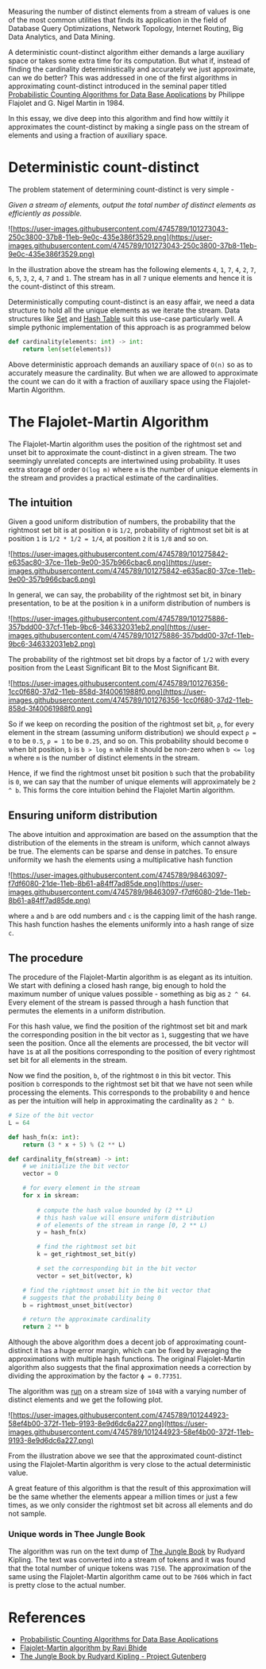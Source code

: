 Measuring the number of distinct elements from a stream of values is one of the most common utilities that finds its application in the field of Database Query Optimizations, Network Topology, Internet Routing, Big Data Analytics, and Data Mining.

A deterministic count-distinct algorithm either demands a large auxiliary space or takes some extra time for its computation. But what if, instead of finding the cardinality deterministically and accurately we just approximate, can we do better? This was addressed in one of the first algorithms in approximating count-distinct introduced in the seminal paper titled [Probabilistic Counting Algorithms for Data Base Applications](http://algo.inria.fr/flajolet/Publications/FlMa85.pdf) by Philippe Flajolet and G. Nigel Martin in 1984.

In this essay, we dive deep into this algorithm and find how wittily it approximates the count-distinct by making a single pass on the stream of elements and using a fraction of auxiliary space.

# Deterministic count-distinct

The problem statement of determining count-distinct is very simple -

*Given a stream of elements, output the total number of distinct elements as efficiently as possible.*

![https://user-images.githubusercontent.com/4745789/101273043-250c3800-37b8-11eb-9e0c-435e386f3529.png](https://user-images.githubusercontent.com/4745789/101273043-250c3800-37b8-11eb-9e0c-435e386f3529.png)

In the illustration above the stream has the following elements `4`, `1`, `7`, `4`, `2`, `7`, `6`, `5`, `3`, `2`, `4`, `7` and `1`. The stream has in all `7` unique elements and hence it is the count-distinct of this stream.

Deterministically computing count-distinct is an easy affair, we need a data structure to hold all the unique elements as we iterate the stream. Data structures like [Set](https://en.wikipedia.org/wiki/Set_(abstract_data_type)) and [Hash Table](https://en.wikipedia.org/wiki/Hash_table) suit this use-case particularly well. A simple pythonic implementation of this approach is as programmed below

```python
def cardinality(elements: int) -> int:
    return len(set(elements))
```

Above deterministic approach demands an auxiliary space of `O(n)` so as to accurately measure the cardinality. But when we are allowed to approximate the count we can do it with a fraction of auxiliary space using the Flajolet-Martin Algorithm.

# The Flajolet-Martin Algorithm

The Flajolet-Martin algorithm uses the position of the rightmost set and unset bit to approximate the count-distinct in a given stream. The two seemingly unrelated concepts are intertwined using probability. It uses extra storage of order `O(log m)` where `m` is the number of unique elements in the stream and provides a practical estimate of the cardinalities.

## The intuition

Given a good uniform distribution of numbers, the probability that the rightmost set bit is at position `0` is `1/2`, probability of rightmost set bit is at position `1` is `1/2 * 1/2 = 1/4`, at position `2` it is `1/8` and so on.

![https://user-images.githubusercontent.com/4745789/101275842-e635ac80-37ce-11eb-9e00-357b966cbac6.png](https://user-images.githubusercontent.com/4745789/101275842-e635ac80-37ce-11eb-9e00-357b966cbac6.png)

In general, we can say, the probability of the rightmost set bit, in binary presentation, to be at the position `k` in a uniform distribution of numbers is

![https://user-images.githubusercontent.com/4745789/101275886-357bdd00-37cf-11eb-9bc6-346332031eb2.png](https://user-images.githubusercontent.com/4745789/101275886-357bdd00-37cf-11eb-9bc6-346332031eb2.png)

The probability of the rightmost set bit drops by a factor of `1/2` with every position from the Least Significant Bit to the Most Significant Bit.

![https://user-images.githubusercontent.com/4745789/101276356-1cc0f680-37d2-11eb-858d-3f40061988f0.png](https://user-images.githubusercontent.com/4745789/101276356-1cc0f680-37d2-11eb-858d-3f40061988f0.png)

So if we keep on recording the position of the rightmost set bit, `ρ`, for every element in the stream (assuming uniform distribution) we should expect `ρ = 0` to be `0.5`, `ρ = 1` to be `0.25`, and so on. This probability should become `0` when bit position, `b` is `b > log m` while it should be non-zero when `b <= log m` where `m` is the number of distinct elements in the stream.

Hence, if we find the rightmost unset bit position `b` such that the probability is `0`, we can say that the number of unique elements will approximately be `2 ^ b`. This forms the core intuition behind the Flajolet Martin algorithm.

## Ensuring uniform distribution

The above intuition and approximation are based on the assumption that the distribution of the elements in the stream is uniform, which cannot always be true. The elements can be sparse and dense in patches. To ensure uniformity we hash the elements using a multiplicative hash function

![https://user-images.githubusercontent.com/4745789/98463097-f7df6080-21de-11eb-8b61-a84ff7ad85de.png](https://user-images.githubusercontent.com/4745789/98463097-f7df6080-21de-11eb-8b61-a84ff7ad85de.png)

where `a` and `b` are odd numbers and `c` is the capping limit of the hash range. This hash function hashes the elements uniformly into a hash range of size `c`.

## The procedure

The procedure of the Flajolet-Martin algorithm is as elegant as its intuition. We start with defining a closed hash range, big enough to hold the maximum number of unique values possible - something as big as `2 ^ 64`. Every element of the stream is passed through a hash function that permutes the elements in a uniform distribution.

For this hash value, we find the position of the rightmost set bit and mark the corresponding position in the bit vector as `1`, suggesting that we have seen the position. Once all the elements are processed, the bit vector will have `1`s at all the positions corresponding to the position of every rightmost set bit for all elements in the stream.

Now we find the position, `b`, of the rightmost `0` in this bit vector. This position `b` corresponds to the rightmost set bit that we have not seen while processing the elements. This corresponds to the probability `0` and hence as per the intuition will help in approximating the cardinality as `2 ^ b`.

```python
# Size of the bit vector
L = 64

def hash_fn(x: int):
    return (3 * x + 5) % (2 ** L)

def cardinality_fm(stream) -> int:
    # we initialize the bit vector
    vector = 0

    # for every element in the stream
    for x in skream:
        
        # compute the hash value bounded by (2 ** L)
        # this hash value will ensure uniform distribution
        # of elements of the stream in range [0, 2 ** L)
        y = hash_fn(x)

        # find the rightmost set bit
        k = get_rightmost_set_bit(y)

        # set the corresponding bit in the bit vector
        vector = set_bit(vector, k)

    # find the rightmost unset bit in the bit vector that
    # suggests that the probability being 0
    b = rightmost_unset_bit(vector)

    # return the approximate cardinality
    return 2 ** b
```

Although the above algorithm does a decent job of approximating count-distinct it has a huge error margin, which can be fixed by averaging the approximations with multiple hash functions. The original Flajolet-Martin algorithm also suggests that the final approximation needs a correction by dividing the approximation by the factor `ϕ = 0.77351`.

The algorithm was [run](https://github.com/arpitbbhayani/flajolet-martin/blob/master/flajolet-martin.ipynb) on a stream size of `1048` with a varying number of distinct elements and we get the following plot.

![https://user-images.githubusercontent.com/4745789/101244923-58ef4b00-372f-11eb-9193-8e9d6dc6a227.png](https://user-images.githubusercontent.com/4745789/101244923-58ef4b00-372f-11eb-9193-8e9d6dc6a227.png)

From the illustration above we see that the approximated count-distinct using the Flajolet-Martin algorithm is very close to the actual deterministic value.

A great feature of this algorithm is that the result of this approximation will be the same whether the elements appear a million times or just a few times, as we only consider the rightmost set bit across all elements and do not sample.

### Unique words in Thee Jungle Book

The algorithm was run on the text dump of [The Jungle Book](https://en.wikipedia.org/wiki/The_Jungle_Book) by Rudyard Kipling. The text was converted into a stream of tokens and it was found that the total number of unique tokens was `7150`. The approximation of the same using the Flajolet-Martin algorithm came out to be `7606` which in fact is pretty close to the actual number.

# References

- [Probabilistic Counting Algorithms for Data Base Applications](http://algo.inria.fr/flajolet/Publications/FlMa85.pdf)
- [Flajolet-Martin algorithm by Ravi Bhide](http://ravi-bhide.blogspot.com/2011/04/flajolet-martin-algorithm.html)
- [The Jungle Book by Rudyard Kipling - Project Gutenberg](https://www.gutenberg.org/files/236/236-h/236-h.htm)
